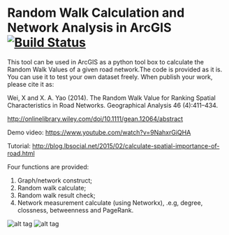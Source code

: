 # Random Walk Calculation and Network Analysis in ArcGIS [![Build Status](https://travis-ci.org/xbwei/Random-Walk-and-Network-Analyze.svg?branch=master)](https://travis-ci.org/xbwei/Random-Walk-and-Network-Analyze)

This tool can be used in ArcGIS as a python tool box to calculate the Random Walk Values of a given road network.The code is provided as it is. You can use it to test your own dataset freely. When publish your work, please cite it as:

Wei, X and X. A. Yao (2014). The Random Walk Value for Ranking Spatial Characteristics in Road Networks. Geographical Analysis 46 (4):411–434.

http://onlinelibrary.wiley.com/doi/10.1111/gean.12064/abstract

Demo video: https://www.youtube.com/watch?v=9NahxrGiQHA

Tutorial: http://blog.lbsocial.net/2015/02/calculate-spatial-importance-of-road.html

Four functions are provided:
<ol>
<li> Graph/network construct; </li>

<li> Random walk calculate;</li>

<li> Random walk result check;</li>

<li> Network measurement calculate (using Networkx), .e.g, degree, clossness, betweenness and PageRank.</li>
</ol>

![alt tag](https://raw.github.com/xbwei/Random-Walk-and-Network-Analyze/master/Interface.png)
![alt tag](https://raw.github.com/xbwei/Random-Walk-and-Network-Analyze/master/Atlanta_Random_Edge.jpg)

